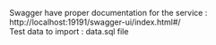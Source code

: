 Swagger have proper documentation for the service : http://localhost:19191/swagger-ui/index.html#/ </BR>
Test data to import : data.sql file
